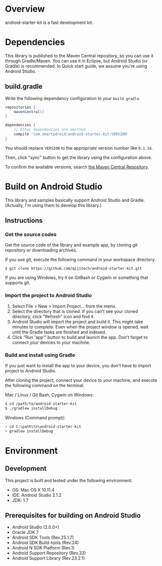 # Overview

android-starter-kit is a fast development kit.

# Dependencies

This library is published to the Maven Central repository, so you can use it through Gradle/Maven.
You can use it in Eclipse, but Android Studio (or Gradle) is recommended.
In Quick start guide, we assume you're using Android Studio.

## build.gradle

Write the following dependency configuration to your `build.gradle`.

```gradle
repositories {
    mavenCentral()
}

dependencies {
    // Other dependencies are omitted
    compile 'com.smartydroid:android-starter-kit:VERSION'
}
```

You should replace `VERSION` to the appropriate version number like `0.1.14`.

Then, click "sync" button to get the library using the configuration above.

To confirm the available versions, search [the Maven Central Repository](http://search.maven.org/#search%7Cga%7C1%7Candroid-starter-kit).

# Build on Android Studio

This library and samples basically support Android Studio and Gradle.
(Actually, I'm using them to develop this library.)

## Instructions

### Get the source codes

Get the source code of the library and example app, by cloning git repository or downloading archives.

If you use git, execute the following command in your workspace directory.

```
$ git clone https://github.com/qijitech/android-starter-kit.git
```

If you are using Windows, try it on GitBash or Cygwin or something that supports git.

### Import the project to Android Studio

1. Select File &gt; New &gt; Import Project... from the menu.
1. Select the directory that is cloned. If you can't see your cloned directory, click "Refresh" icon and find it.
1. Android Studio will import the project and build it. This might take minutes to complete. Even when the project window is opened, wait until the Gradle tasks are finished and indexed.
1. Click "Run 'app'" button to build and launch the app. Don't forget to connect your devices to your machine.

### Build and install using Gradle

If you just want to install the app to your device, you don't have to import project to Android Studio.

After cloning the project, connect your device to your machine, and execute the following command on the terminal.

Mac / Linux / Git Bash, Cygwin on Windows:

```sh
$ cd /path/to/android-starter-kit
$ ./gradlew installDebug
```

Windows (Command prompt):

```sh
> cd C:\path\to\android-starter-kit
> gradlew installDebug
```

# Environment

## Development

This project is built and tested under the following environment.

* OS: Mac OS X 10.11.4
* IDE: Android Studio 2.1.2
* JDK: 1.7

## Prerequisites for building on Android Studio

* Android Studio (2.0.0+)
* Oracle JDK 7
* Android SDK Tools (Rev.25.1.7)
* Android SDK Build-tools (Rev.24)
* Android N SDK Platform (Rev.1)
* Android Support Repository (Rev.33)
* Android Support Library (Rev.23.2.1)